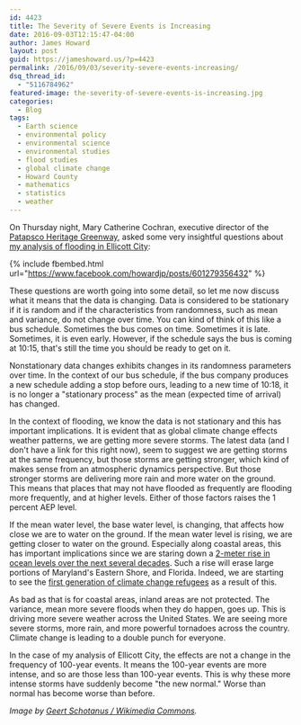 ```yaml
---
id: 4423
title: The Severity of Severe Events is Increasing
date: 2016-09-03T12:15:47-04:00
author: James Howard
layout: post
guid: https://jameshoward.us/?p=4423
permalink: /2016/09/03/severity-severe-events-increasing/
dsq_thread_id:
  - "5116784962"
featured-image: the-severity-of-severe-events-is-increasing.jpg
categories:
  - Blog
tags:
  - Earth science
  - environmental policy
  - environmental science
  - environmental studies
  - flood studies
  - global climate change
  - Howard County
  - mathematics
  - statistics
  - weather
---
```

On Thursday night, Mary Catherine Cochran, executive director of
the [Patapsco Heritage Greenway](http://patapscoheritagegreenway.org/),
asked some very insightful questions about [my analysis of flooding
in Ellicott
City](/2016/08/09/statistical-likelihood-extreme-events-ellicott-city-floods):

{% include fbembed.html url="https://www.facebook.com/howardjp/posts/601279356432" %}

These questions are worth going into some detail, so let me now
discuss what it means that the data is changing.  Data is considered
to be stationary if it is random and if the characteristics from
randomness, such as mean and variance, do not change over time.
You can kind of think of this like a bus schedule.  Sometimes the
bus comes on time.  Sometimes it is late.  Sometimes, it is even
early.  However, if the schedule says the bus is coming at 10:15,
that's still the time you should be ready to get on it.

Nonstationary data changes exhibits changes in its randomness
parameters over time.  In the context of our bus schedule, if the
bus company produces a new schedule adding a stop before ours,
leading to a new time of 10:18, it is no longer a "stationary
process" as the mean (expected time of arrival) has changed.

In the context of flooding, we know the data is not stationary and
this has important implications.  It is evident that as global
climate change effects weather patterns, we are getting more severe
storms.  The latest data (and I don't have a link for this right
now), seem to suggest we are getting storms at the same frequency,
but those storms are getting stronger, which kind of makes sense
from an atmospheric dynamics perspective.  But those stronger storms
are delivering more rain and more water on the ground.  This means
that places that may not have flooded as frequently are flooding
more frequently, and at higher levels.  Either of those factors
raises the 1 percent AEP level.

If the
mean water level, the base water level, is changing, that affects
how close we are to water on the ground.  If the mean water level
is rising, we are getting closer to water on the ground.  Especially
along coastal areas, this has important implications since we are
staring down a [2-meter rise in ocean levels over the next several
decades](https://coast.noaa.gov/digitalcoast/tools/slr).  Such a
rise will erase large portions of Maryland's Eastern Shore, and
Florida.  Indeed, we are starting to see the [first generation of
climate change
refugees](http://www.nytimes.com/2016/05/03/us/resettling-the-first-american-climate-refugees.html)
as a result of this.

As bad as that is for coastal areas, inland areas are not protected.
The variance, mean more severe floods when they do happen, goes up.
This is driving more severe weather across the United States.  We
are seeing more severe storms, more rain, and more powerful tornadoes
across the country.  Climate change is leading to a double punch
for everyone.

In the case of my analysis of Ellicott City, the effects are not a
change in the frequency of 100-year events.  It means the 100-year
events are more intense, and so are those less than 100-year events.
This is why these more intense storms have suddenly become "the new
normal."  Worse than normal has become worse than before.

_Image by [Geert Schotanus / Wikimedia
Commons](https://commons.wikimedia.org/wiki/File:Sea_wall_at_Saint_Jean_de_Luz.jpg)._
